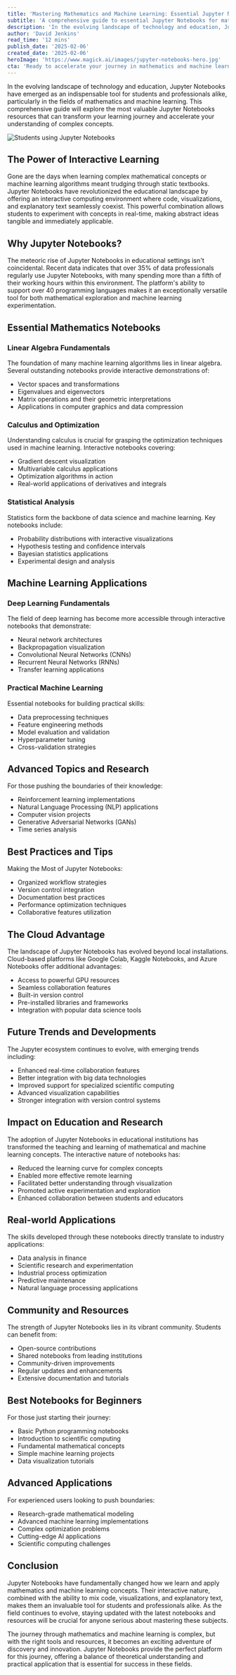 ```yaml
---
title: 'Mastering Mathematics and Machine Learning: Essential Jupyter Notebooks That Every Student Should Know'
subtitle: 'A comprehensive guide to essential Jupyter Notebooks for math and ML students'
description: 'In the evolving landscape of technology and education, Jupyter Notebooks have emerged as an indispensable tool for students and professionals alike, particularly in the fields of mathematics and machine learning. This comprehensive guide will explore the most valuable Jupyter Notebooks resources that can transform your learning journey and accelerate your understanding of complex concepts.'
author: 'David Jenkins'
read_time: '12 mins'
publish_date: '2025-02-06'
created_date: '2025-02-06'
heroImage: 'https://www.magick.ai/images/jupyter-notebooks-hero.jpg'
cta: 'Ready to accelerate your journey in mathematics and machine learning? Follow MagickAI on LinkedIn for regular updates on cutting-edge educational resources and expert insights into the world of AI and data science.'
---
```


In the evolving landscape of technology and education, Jupyter Notebooks have emerged as an indispensable tool for students and professionals alike, particularly in the fields of mathematics and machine learning. This comprehensive guide will explore the most valuable Jupyter Notebooks resources that can transform your learning journey and accelerate your understanding of complex concepts.

![Students using Jupyter Notebooks](https://i.magick.ai/PIXE/1738878654836_magick_img.webp)

## The Power of Interactive Learning

Gone are the days when learning complex mathematical concepts or machine learning algorithms meant trudging through static textbooks. Jupyter Notebooks have revolutionized the educational landscape by offering an interactive computing environment where code, visualizations, and explanatory text seamlessly coexist. This powerful combination allows students to experiment with concepts in real-time, making abstract ideas tangible and immediately applicable.

## Why Jupyter Notebooks?

The meteoric rise of Jupyter Notebooks in educational settings isn't coincidental. Recent data indicates that over 35% of data professionals regularly use Jupyter Notebooks, with many spending more than a fifth of their working hours within this environment. The platform's ability to support over 40 programming languages makes it an exceptionally versatile tool for both mathematical exploration and machine learning experimentation.

## Essential Mathematics Notebooks

### Linear Algebra Fundamentals
The foundation of many machine learning algorithms lies in linear algebra. Several outstanding notebooks provide interactive demonstrations of:
- Vector spaces and transformations
- Eigenvalues and eigenvectors
- Matrix operations and their geometric interpretations
- Applications in computer graphics and data compression

### Calculus and Optimization 
Understanding calculus is crucial for grasping the optimization techniques used in machine learning. Interactive notebooks covering:
- Gradient descent visualization
- Multivariable calculus applications
- Optimization algorithms in action
- Real-world applications of derivatives and integrals

### Statistical Analysis
Statistics form the backbone of data science and machine learning. Key notebooks include:
- Probability distributions with interactive visualizations
- Hypothesis testing and confidence intervals
- Bayesian statistics applications
- Experimental design and analysis

## Machine Learning Applications

### Deep Learning Fundamentals
The field of deep learning has become more accessible through interactive notebooks that demonstrate:
- Neural network architectures
- Backpropagation visualization
- Convolutional Neural Networks (CNNs)
- Recurrent Neural Networks (RNNs)
- Transfer learning applications

### Practical Machine Learning
Essential notebooks for building practical skills:
- Data preprocessing techniques
- Feature engineering methods
- Model evaluation and validation
- Hyperparameter tuning
- Cross-validation strategies

## Advanced Topics and Research

For those pushing the boundaries of their knowledge:
- Reinforcement learning implementations
- Natural Language Processing (NLP) applications
- Computer vision projects
- Generative Adversarial Networks (GANs)
- Time series analysis

## Best Practices and Tips

Making the Most of Jupyter Notebooks:
- Organized workflow strategies
- Version control integration
- Documentation best practices
- Performance optimization techniques
- Collaborative features utilization

## The Cloud Advantage

The landscape of Jupyter Notebooks has evolved beyond local installations. Cloud-based platforms like Google Colab, Kaggle Notebooks, and Azure Notebooks offer additional advantages:
- Access to powerful GPU resources
- Seamless collaboration features
- Built-in version control
- Pre-installed libraries and frameworks
- Integration with popular data science tools

## Future Trends and Developments

The Jupyter ecosystem continues to evolve, with emerging trends including:
- Enhanced real-time collaboration features
- Better integration with big data technologies
- Improved support for specialized scientific computing
- Advanced visualization capabilities
- Stronger integration with version control systems

## Impact on Education and Research

The adoption of Jupyter Notebooks in educational institutions has transformed the teaching and learning of mathematical and machine learning concepts. The interactive nature of notebooks has:
- Reduced the learning curve for complex concepts
- Enabled more effective remote learning
- Facilitated better understanding through visualization
- Promoted active experimentation and exploration
- Enhanced collaboration between students and educators

## Real-world Applications

The skills developed through these notebooks directly translate to industry applications:
- Data analysis in finance
- Scientific research and experimentation
- Industrial process optimization
- Predictive maintenance
- Natural language processing applications

## Community and Resources

The strength of Jupyter Notebooks lies in its vibrant community. Students can benefit from:
- Open-source contributions
- Shared notebooks from leading institutions
- Community-driven improvements
- Regular updates and enhancements
- Extensive documentation and tutorials

## Best Notebooks for Beginners

For those just starting their journey:
- Basic Python programming notebooks
- Introduction to scientific computing
- Fundamental mathematical concepts
- Simple machine learning projects
- Data visualization tutorials

## Advanced Applications

For experienced users looking to push boundaries:
- Research-grade mathematical modeling
- Advanced machine learning implementations
- Complex optimization problems
- Cutting-edge AI applications
- Scientific computing challenges

## Conclusion

Jupyter Notebooks have fundamentally changed how we learn and apply mathematics and machine learning concepts. Their interactive nature, combined with the ability to mix code, visualizations, and explanatory text, makes them an invaluable tool for students and professionals alike. As the field continues to evolve, staying updated with the latest notebooks and resources will be crucial for anyone serious about mastering these subjects.

The journey through mathematics and machine learning is complex, but with the right tools and resources, it becomes an exciting adventure of discovery and innovation. Jupyter Notebooks provide the perfect platform for this journey, offering a balance of theoretical understanding and practical application that is essential for success in these fields.